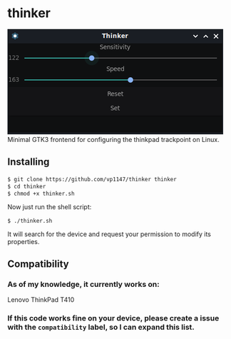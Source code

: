 # thinker
![Screenshot](screenshot.png)<br/>
Minimal GTK3 frontend for configuring the thinkpad trackpoint on Linux. <br/>
## Installing
```
$ git clone https://github.com/vp1147/thinker thinker
$ cd thinker
$ chmod +x thinker.sh
```
Now just run the shell script:
```
$ ./thinker.sh
```
It will search for the device and request your permission to modify its properties.
## Compatibility
### As of my knowledge, it currently works on:
Lenovo ThinkPad T410

### If this code works fine on your device, please create a issue with the `compatibility` label, so I can expand this list.
